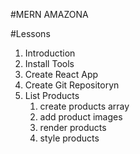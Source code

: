 #MERN AMAZONA

#Lessons 
1. Introduction
2. Install Tools
3. Create React App
4. Create Git Repositoryn
5. List Products
    1. create products array
    2. add product images
    3. render products
    4. style products